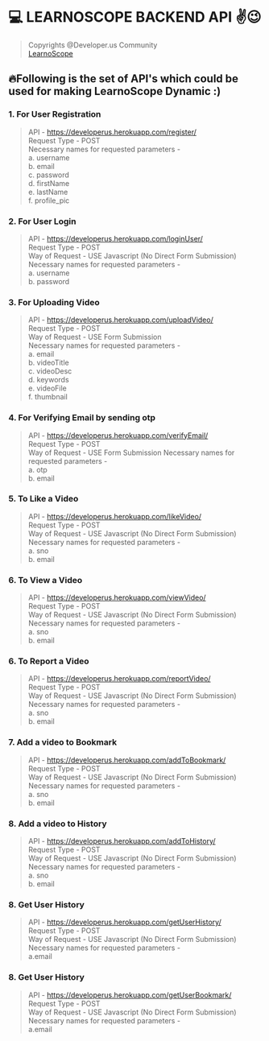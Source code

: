# 💻 LEARNOSCOPE BACKEND API ✌😉
> Copyrights @Developer.us Community    
> [LearnoScope](https://learnoscope.netlify.app)  

## 🔥Following is the set of API's which could be used for making LearnoScope Dynamic :)

### 1. For User Registration
> API - https://developerus.herokuapp.com/register/   
> Request Type -  POST          
> Necessary names for requested parameters -     
>a. username    
>b. email         
>c. password      
>d. firstName      
>e. lastName      
>f. profile_pic       
                                       
### 2. For User Login
> API - https://developerus.herokuapp.com/loginUser/   
> Request Type -  POST          
> Way of Request - USE Javascript (No Direct Form Submission)
> Necessary names for requested parameters -     
>a. username         
>b. password    

### 3. For Uploading Video
> API - https://developerus.herokuapp.com/uploadVideo/   
> Request Type -  POST   
> Way of Request - USE Form Submission       
> Necessary names for requested parameters -     
>a. email    
>b. videoTitle         
>c. videoDesc      
>d. keywords      
>e. videoFile      
>f. thumbnail    

### 4. For Verifying Email by sending otp
> API - https://developerus.herokuapp.com/verifyEmail/   
> Request Type -  POST          
> Way of Request -  USE Form Submission 
> Necessary names for requested parameters -     
>a. otp         
>b. email   

### 5. To Like a Video
> API - https://developerus.herokuapp.com/likeVideo/   
> Request Type -  POST          
> Way of Request -  USE Javascript (No Direct Form Submission)
> Necessary names for requested parameters -     
>a. sno         
>b. email        

### 6. To View a Video
> API - https://developerus.herokuapp.com/viewVideo/   
> Request Type -  POST          
> Way of Request -  USE Javascript (No Direct Form Submission)
> Necessary names for requested parameters -     
>a. sno         
>b. email    

### 6. To Report a Video
> API - https://developerus.herokuapp.com/reportVideo/   
> Request Type -  POST          
> Way of Request -  USE Javascript (No Direct Form Submission)
> Necessary names for requested parameters -     
>a. sno         
>b. email     

### 7. Add a video to Bookmark
> API - https://developerus.herokuapp.com/addToBookmark/   
> Request Type -  POST          
> Way of Request -  USE Javascript (No Direct Form Submission)
> Necessary names for requested parameters -     
>a. sno         
>b. email  

### 8. Add a video to History
> API - https://developerus.herokuapp.com/addToHistory/   
> Request Type -  POST          
> Way of Request -  USE Javascript (No Direct Form Submission)
> Necessary names for requested parameters -     
>a. sno         
>b. email    

### 8. Get User History
> API - https://developerus.herokuapp.com/getUserHistory/   
> Request Type -  POST          
> Way of Request -  USE Javascript (No Direct Form Submission)
> Necessary names for requested parameters -     
>a.email     

### 8. Get User History
> API - https://developerus.herokuapp.com/getUserBookmark/   
> Request Type -  POST          
> Way of Request -  USE Javascript (No Direct Form Submission)
> Necessary names for requested parameters -     
>a.email  
                
